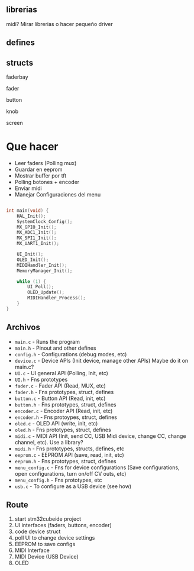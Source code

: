 ## librerias
midi? Mirar librerias o hacer pequeño driver

## defines


## structs

faderbay

fader

button

knob

screen




Que hacer
=======


- Leer faders (Polling mux)
- Guardar en eeprom
- Mostrar buffer por tft
- Polling botones + encoder
- Enviar midi
- Manejar Configuraciones del menu


```c

int main(void) {
    HAL_Init();  
    SystemClock_Config();  
    MX_GPIO_Init();  
    MX_ADC1_Init();  
    MX_SPI1_Init();  
    MX_UART1_Init();  

    UI_Init();
    OLED_Init();
    MIDIHandler_Init();
    MemoryManager_Init();

    while (1) {
        UI_Poll();
        OLED_Update();
        MIDIHandler_Process();
    }
}
```
## Archivos

- `main.c`          - Runs the program
- `main.h`          - Pinout and other defines
- `config.h`        - Configurations (debug modes, etc)
- `device.c`        - Device APIs (Init device, manage other APIs) Maybe do it on main.c?
- `UI.c`            - UI general API (Polling, Init, etc)
- `UI.h`            - Fns prototypes
- `fader.c`         - Fader API (Read, MUX, etc)
- `fader.h`         - Fns prototypes, struct, defines
- `button.c`        - Button API (Read, init, etc)
- `button.h`        - Fns prototypes, struct, defines
- `encoder.c`       - Encoder API (Read, init, etc)
- `encoder.h`       - Fns protoypes, struct, defines
- `oled.c`          - OLED API (write, init, etc)
- `oled.h`          - Fns prototypes, struct, defines
- `midi.c`          - MIDI API (Init, send CC, USB Midi device, change CC, change channel, etc). Use a library?
- `midi.h`          - Fns prototypes, structs, defines, etc
- `eeprom.c`        - EEPROM API (save, read, init, etc)
- `eeprom.h`        - Fns prototypes, struct, defines
- `menu_config.c`   - Fns for device configurations (Save configurations, open configurations, turn on/off CV outs, etc)
- `menu_config.h`   - Fns prototypes, etc
- `usb.c`           - To configure as a USB device (see how)


## Route
1. start stm32cubeide project
2. UI interfaces (faders, buttons, encoder)
3. code device struct
4. poll UI to change device settings
5. EEPROM to save configs
6. MIDI Interface 
7. MIDI Device (USB Device)
8. OLED